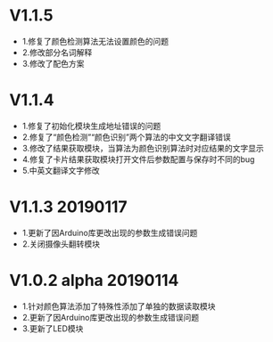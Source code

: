 V1.1.5
======
* 1.修复了颜色检测算法无法设置颜色的问题
* 2.修改部分名词解释
* 3.修改了配色方案

V1.1.4
======
* 1.修复了初始化模块生成地址错误的问题
* 2.修复了“颜色检测”“颜色识别”两个算法的中文文字翻译错误
* 3.修改了结果获取模块，当算法为颜色识别算法时对应结果的文字显示
* 4.修复了卡片结果获取模块打开文件后参数配置与保存时不同的bug
* 5.中英文翻译文字修改

V1.1.3 20190117
===============
* 1.更新了因Arduino库更改出现的参数生成错误问题
* 2.关闭摄像头翻转模块

V1.0.2 alpha 20190114
=====================
* 1.针对颜色算法添加了特殊性添加了单独的数据读取模块
* 2.更新了因Arduino库更改出现的参数生成错误问题
* 3.更新了LED模块
